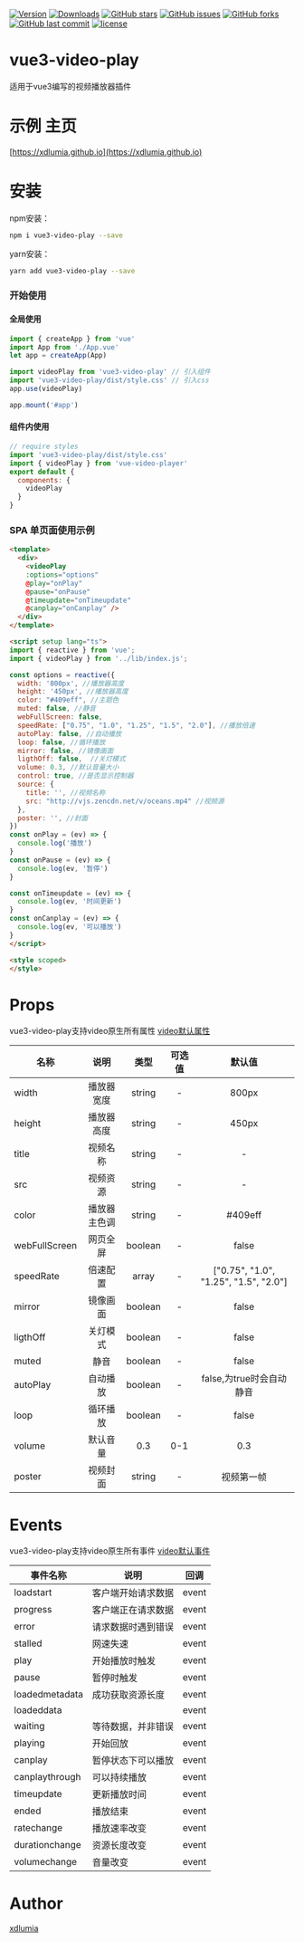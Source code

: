 <!--
 * @Author: web.王晓冬
 * @Date: 2021-08-19 18:56:59
 * @LastEditors: web.王晓冬
 * @LastEditTime: 2021-08-22 21:55:46
 * @Description: file content
-->


[![Version](https://img.shields.io/npm/dt/vue3-video-play.svg?style=flat-square)](https://www.npmjs.com/package/vue3-video-play)
[![Downloads](https://img.shields.io/npm/v/vue3-video-play.svg?style=flat-square)](https://www.npmjs.com/package/vue3-video-play)
[![GitHub stars](https://img.shields.io/github/stars/xdlumia/vue3-video-play.svg?style=flat-square)](https://github.com/xdlumia/vue3-video-play/stargazers)
[![GitHub issues](https://img.shields.io/github/issues/xdlumia/vue3-video-play.svg?style=flat-square)](https://github.com/xdlumia/vue3-video-play/issues)
[![GitHub forks](https://img.shields.io/github/forks/xdlumia/vue3-video-play.svg?style=flat-square)](https://github.com/xdlumia/vue3-video-play/network)
[![GitHub last commit](https://img.shields.io/github/last-commit/google/skia.svg?style=flat-square)](https://github.com/xdlumia/vue3-video-play)
[![license](https://img.shields.io/github/license/mashape/apistatus.svg?style=flat-square)](https://github.com/xdlumia/vue3-video-play)



<!-- [![NPM](https://nodei.co/npm/vue3-video-play.png?downloads=true&downloadRank=true&stars=true)](https://www.npmjs.com/package/vue3-video-play) -->

# vue3-video-play

适用于vue3编写的视频播放器插件

# 示例 主页

[https://xdlumia.github.io](https://xdlumia.github.io)



# 安装


npm安装：
``` bash
npm i vue3-video-play --save
```
yarn安装：
``` bash
yarn add vue3-video-play --save
```

### 开始使用

#### 全局使用

``` javascript
import { createApp } from 'vue'
import App from './App.vue'
let app = createApp(App)

import videoPlay from 'vue3-video-play' // 引入组件
import 'vue3-video-play/dist/style.css' // 引入css
app.use(videoPlay)

app.mount('#app')
```

#### 组件内使用

```js
// require styles
import 'vue3-video-play/dist/style.css'
import { videoPlay } from 'vue-video-player'
export default {
  components: {
    videoPlay
  }
}
```
### SPA 单页面使用示例

```html
<template>
  <div>
    <videoPlay 
    :options="options" 
    @play="onPlay"
    @pause="onPause" 
    @timeupdate="onTimeupdate" 
    @canplay="onCanplay" />
  </div>
</template>

<script setup lang="ts">
import { reactive } from 'vue';
import { videoPlay } from '../lib/index.js';

const options = reactive({
  width: '800px', //播放器高度
  height: '450px', //播放器高度
  color: "#409eff", //主题色
  muted: false, //静音
  webFullScreen: false,
  speedRate: ["0.75", "1.0", "1.25", "1.5", "2.0"], //播放倍速
  autoPlay: false, //自动播放
  loop: false, //循环播放
  mirror: false, //镜像画面
  ligthOff: false,  //关灯模式
  volume: 0.3, //默认音量大小
  control: true, //是否显示控制器
  source: {
    title: '', //视频名称
    src: "http://vjs.zencdn.net/v/oceans.mp4" //视频源
  },
  poster: '', //封面
})
const onPlay = (ev) => {
  console.log('播放')
}
const onPause = (ev) => {
  console.log(ev, '暂停')
}

const onTimeupdate = (ev) => {
  console.log(ev, '时间更新')
}
const onCanplay = (ev) => {
  console.log(ev, '可以播放')
}
</script>

<style scoped>
</style>

```

# Props
vue3-video-play支持video原生所有属性 [video默认属性](https://segmentfault.com/a/1190000008053507)

| 名称          |     说明     |  类型   | 可选值 |                默认值                 |
| ------------- | :----------: | :-----: | :----: | :-----------------------------------: |
| width         |  播放器宽度  | string  |   -    |                 800px                 |
| height        |  播放器高度  | string  |   -    |                 450px                 |
| title         |   视频名称   | string  |   -    |                   -                   |
| src           |   视频资源   | string  |   -    |                   -                   |
| color         | 播放器主色调 | string  |   -    |                #409eff                |
| webFullScreen |   网页全屏   | boolean |   -    |                 false                 |
| speedRate     |   倍速配置   |  array  |   -    | ["0.75", "1.0", "1.25", "1.5", "2.0"] |
| mirror        |   镜像画面   | boolean |   -    |                 false                 |
| ligthOff      |   关灯模式   | boolean |   -    |                 false                 |
| muted         |     静音     | boolean |   -    |                 false                 |
| autoPlay      |   自动播放   | boolean |   -    |       false,为true时会自动静音        |
| loop          |   循环播放   | boolean |   -    |                 false                 |
| volume        |   默认音量   |   0.3   |  0-1   |                  0.3                  |
| poster        |   视频封面   | string  |   -    |              视频第一帧               |


# Events
vue3-video-play支持video原生所有事件  [video默认事件](https://segmentfault.com/a/1190000008053507)

| 事件名称       | 说明               | 回调  |
| -------------- | ------------------ | ----- |
| loadstart      | 客户端开始请求数据 | event |
| progress       | 客户端正在请求数据 | event |
| error          | 请求数据时遇到错误 | event |
| stalled        | 网速失速           | event |
| play           | 开始播放时触发     | event |
| pause          | 暂停时触发         | event |
| loadedmetadata | 成功获取资源长度   | event |
| loadeddata     |                    | event |
| waiting        | 等待数据，并非错误 | event |
| playing        | 开始回放           | event |
| canplay        | 暂停状态下可以播放 | event |
| canplaythrough | 可以持续播放       | event |
| timeupdate     | 更新播放时间       | event |
| ended          | 播放结束           | event |
| ratechange     | 播放速率改变       | event |
| durationchange | 资源长度改变       | event |
| volumechange   | 音量改变           | event |



# Author
[xdlumia](https://dreamwq.com)
